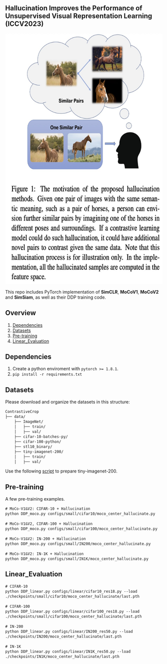 ## Hallucination Improves the Performance of Unsupervised Visual Representation Learning (ICCV2023)

<img src="demo.jpeg" width="700" height="800">



This repo includes PyTorch implementation of **SimCLR**, **MoCoV1**, **MoCoV2** and **SimSiam**, as well as their DDP training code.




## Overview
 1. [Dependencies](#Dependencies)
 2. [Datasets](#Datasets)
 3. [Pre-training](#Pre-training)
 4. [Linear_Evaluation](#Linear_Evaluation)





## Dependencies  <a name="Dependencies"></a>
1. Create a python enviroment with `pytorch >= 1.8.1`.
2. `pip install -r requirements.txt`


## Datasets  <a name="Datasets"></a>
Please download and organize the datasets in this structure:
```
ContrastiveCrop
├── data/
    ├── ImageNet/
    │   ├── train/ 
    │   ├── val/
    ├── cifar-10-batches-py/
    ├── cifar-100-python/
    ├── stl10_binary/
    ├── tiny-imagenet-200/
    │   ├── train/
    │   ├── val/
```
Use the following [script](https://gist.github.com/moskomule/2e6a9a463f50447beca4e64ab4699ac4) to prepare tiny-imagenet-200.

## Pre-training  <a name="Pre-training"></a>
A few pre-training examples.
```
# MoCo-V1&V2: CIFAR-10 + Hallucination
python DDP_moco.py configs/small/cifar10/moco_center_hallucinate.py

# MoCo-V1&V2, CIFAR-100 + Hallucination
python DDP_moco.py configs/small/cifar100/moco_center_hallucinate.py

# MoCo-V1&V2: IN-200 + Hallucination
python DDP_moco.py configs/small/IN200/moco_center_hallucinate.py

# MoCo-V1&V2: IN-1K + Hallucination
python DDP_moco.py configs/small/IN1K/moco_center_hallucinate.py
```


## Linear_Evaluation  <a name="Linear_Evaluation"></a>
```
# CIFAR-10
python DDP_linear.py configs/linear/cifar10_res18.py --load ./checkpoints/small/cifar10/moco_center_hallucinate/last.pth

# CIFAR-100
python DDP_linear.py configs/linear/cifar100_res18.py --load ./checkpoints/small/cifar100/moco_center_hallucinate/last.pth

# IN-200 
python DDP_linear.py configs/linear/IN200_res50.py --load ./checkpoints/IN200/moco_center_hallucinate/last.pth

# IN-1K
python DDP_linear.py configs/linear/IN1K_res50.py --load ./checkpoints/IN1K/moco_center_hallucinate/last.pth
```

